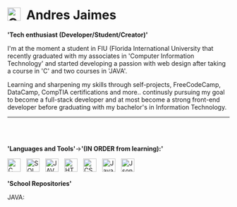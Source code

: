 # Andres Jaimes <img align="left" alt="C" width="30px" style="padding-right: 10px;" src="https://cdn.jsdelivr.net/gh/devicons/devicon@latest/icons/apple/apple-original.svg"/>
          

**'Tech enthusiast (Developer/Student/Creator)'**

I'm at the moment a student in FIU (Florida International University that recently graduated with my associates in 'Computer Information Technology' and started developing a passion with web design after taking a course in 'C' and two courses in 'JAVA'.

<p>Learning and sharpening my skills through self-projects, FreeCodeCamp, DataCamp, CompTIA certifications and more.. continusly pursuing my goal to become a full-stack developer and at most become a strong front-end developer before graduating with my bachelor's in Information Technology.</p>

<hr>
<br>
<br>


**'Languages and Tools'**->**'(IN ORDER from learning):'**
<p align="left">
<img align="left" alt="C" width="30px" style="padding-right: 10px;" src="https://cdn.jsdelivr.net/gh/devicons/devicon@latest/icons/c/c-original.svg"/>
<img align="left" alt="SQL" width="30px" style="padding-right: 10px;" 
src="https://cdn.jsdelivr.net/gh/devicons/devicon@latest/icons/azuresqldatabase/azuresqldatabase-original.svg"/>
<img align="left" alt="JAVA" width="30px" style="padding-right: 10px;" 
src="https://cdn.jsdelivr.net/gh/devicons/devicon@latest/icons/java/java-original-wordmark.svg"/>
<img align="left" alt="HTML" width="30px" style="padding-right: 10px;" 
src="https://cdn.jsdelivr.net/gh/devicons/devicon@latest/icons/html5/html5-original-wordmark.svg"/>
<img align="left" alt="CSS" width="30px" style="padding-right: 10px;" 
src="https://cdn.jsdelivr.net/gh/devicons/devicon@latest/icons/css3/css3-original-wordmark.svg"/>
<img align="left" alt="JavaScript" width="30px" style="padding-right: 10px;" 
src="https://cdn.jsdelivr.net/gh/devicons/devicon@latest/icons/javascript/javascript-original.svg"/>
<img align="left" alt="Json" width="30px" style="padding-right: 10px;" 
src="https://cdn.jsdelivr.net/gh/devicons/devicon@latest/icons/json/json-original.svg"/>
  

<br>
<br>


**'School Repositories'**

JAVA:





